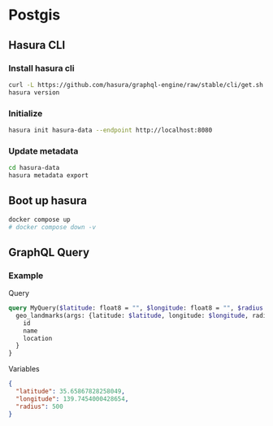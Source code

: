 # Postgis

## Hasura CLI

### Install hasura cli

```bash
curl -L https://github.com/hasura/graphql-engine/raw/stable/cli/get.sh | bash
hasura version
```

### Initialize

```bash
hasura init hasura-data --endpoint http://localhost:8080
```

### Update metadata

```bash
cd hasura-data
hasura metadata export
```

## Boot up hasura

```bash
docker compose up
# docker compose down -v
```

## GraphQL Query

### Example

Query

```graphql
query MyQuery($latitude: float8 = "", $longitude: float8 = "", $radius: Int = 100) {
  geo_landmarks(args: {latitude: $latitude, longitude: $longitude, radius: $radius}) {
    id
    name
    location
  }
}
```

Variables

```json
{
  "latitude": 35.65867828258049,
  "longitude": 139.7454000428654,
  "radius": 500
}
```
